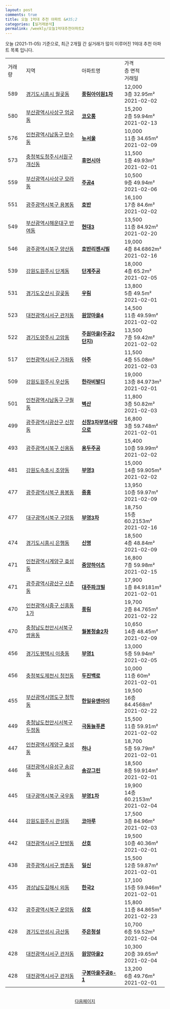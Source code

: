 ```yaml
---
layout: post
comments: true
title: 오늘 1억대 추천 아파트 &#35;2
categories: [실거래분석]
permalink: /weekly/오늘1억대추천아파트2
---
```


오늘 (2021-11-05) 기준으로, 최근 2개월 간 실거래가 많이 이루어진 1억대 추천 아파트 목록 입니다.

<table class="sortable">
  <tr>
    <td>거래량</td>
    <td>지역</td>
    <td>아파트명</td>
    <td>가격<br>층 면적<br>거래일</td>
  </tr>

  <tr class="item">
    <td>589</td>
    <td><a href="/apt/경기도시흥시월곶동">경기도시흥시 월곶동</a></td>
    <td style="font-weight: bold;"><a href="/apt/경기도시흥시월곶동풍림아이원1차">풍림아이원1차</a></td>
    <td>12,000<br>3층  32.95m²<br>2021-02-02</td>
  </tr>

  <tr class="item">
    <td>580</td>
    <td><a href="/apt/부산광역시사상구엄궁동">부산광역시사상구 엄궁동</a></td>
    <td style="font-weight: bold;"><a href="/apt/부산광역시사상구엄궁동코오롱">코오롱</a></td>
    <td>15,200<br>2층  59.94m²<br>2021-02-13</td>
  </tr>

  <tr class="item">
    <td>576</td>
    <td><a href="/apt/인천광역시남동구만수동">인천광역시남동구 만수동</a></td>
    <td style="font-weight: bold;"><a href="/apt/인천광역시남동구만수동뉴서울">뉴서울</a></td>
    <td>10,000<br>11층  34.65m²<br>2021-02-09</td>
  </tr>

  <tr class="item">
    <td>573</td>
    <td><a href="/apt/충청북도청주시서원구개신동">충청북도청주시서원구 개신동</a></td>
    <td style="font-weight: bold;"><a href="/apt/충청북도청주시서원구개신동휴먼시아">휴먼시아</a></td>
    <td>11,500<br>1층  49.93m²<br>2021-02-01</td>
  </tr>

  <tr class="item">
    <td>559</td>
    <td><a href="/apt/부산광역시사상구모라동">부산광역시사상구 모라동</a></td>
    <td style="font-weight: bold;"><a href="/apt/부산광역시사상구모라동주공4">주공4</a></td>
    <td>10,500<br>9층  49.94m²<br>2021-02-06</td>
  </tr>

  <tr class="item">
    <td>551</td>
    <td><a href="/apt/광주광역시북구용봉동">광주광역시북구 용봉동</a></td>
    <td style="font-weight: bold;"><a href="/apt/광주광역시북구용봉동호반">호반</a></td>
    <td>16,100<br>17층  84.6m²<br>2021-02-02</td>
  </tr>

  <tr class="item">
    <td>549</td>
    <td><a href="/apt/부산광역시해운대구반여동">부산광역시해운대구 반여동</a></td>
    <td style="font-weight: bold;"><a href="/apt/부산광역시해운대구반여동현대3">현대3</a></td>
    <td>13,500<br>11층  84.92m²<br>2021-02-20</td>
  </tr>

  <tr class="item">
    <td>546</td>
    <td><a href="/apt/광주광역시북구양산동">광주광역시북구 양산동</a></td>
    <td style="font-weight: bold;"><a href="/apt/광주광역시북구양산동호반리젠시빌">호반리젠시빌</a></td>
    <td>19,000<br>4층  84.6862m²<br>2021-02-16</td>
  </tr>

  <tr class="item">
    <td>539</td>
    <td><a href="/apt/강원도원주시단계동">강원도원주시 단계동</a></td>
    <td style="font-weight: bold;"><a href="/apt/강원도원주시단계동단계주공">단계주공</a></td>
    <td>18,000<br>4층  65.2m²<br>2021-02-05</td>
  </tr>

  <tr class="item">
    <td>531</td>
    <td><a href="/apt/경기도오산시갈곶동">경기도오산시 갈곶동</a></td>
    <td style="font-weight: bold;"><a href="/apt/경기도오산시갈곶동우림">우림</a></td>
    <td>13,800<br>5층  49.5m²<br>2021-02-01</td>
  </tr>

  <tr class="item">
    <td>523</td>
    <td><a href="/apt/대전광역시서구관저동">대전광역시서구 관저동</a></td>
    <td style="font-weight: bold;"><a href="/apt/대전광역시서구관저동원앙마을4">원앙마을4</a></td>
    <td>14,500<br>11층  49.59m²<br>2021-02-02</td>
  </tr>

  <tr class="item">
    <td>522</td>
    <td><a href="/apt/경기도양주시고암동">경기도양주시 고암동</a></td>
    <td style="font-weight: bold;"><a href="/apt/경기도양주시고암동주원마을(주공2단지)">주원마을(주공2단지)</a></td>
    <td>13,500<br>7층  59.42m²<br>2021-02-02</td>
  </tr>

  <tr class="item">
    <td>517</td>
    <td><a href="/apt/인천광역시서구가좌동">인천광역시서구 가좌동</a></td>
    <td style="font-weight: bold;"><a href="/apt/인천광역시서구가좌동아주">아주</a></td>
    <td>11,500<br>4층  55.08m²<br>2021-02-03</td>
  </tr>

  <tr class="item">
    <td>509</td>
    <td><a href="/apt/강원도원주시우산동">강원도원주시 우산동</a></td>
    <td style="font-weight: bold;"><a href="/apt/강원도원주시우산동한라비발디">한라비발디</a></td>
    <td>19,000<br>13층  84.973m²<br>2021-02-01</td>
  </tr>

  <tr class="item">
    <td>501</td>
    <td><a href="/apt/인천광역시남동구구월동">인천광역시남동구 구월동</a></td>
    <td style="font-weight: bold;"><a href="/apt/인천광역시남동구구월동벽산">벽산</a></td>
    <td>11,800<br>3층  50.82m²<br>2021-02-03</td>
  </tr>

  <tr class="item">
    <td>499</td>
    <td><a href="/apt/광주광역시광산구신창동">광주광역시광산구 신창동</a></td>
    <td style="font-weight: bold;"><a href="/apt/광주광역시광산구신창동신창3차부영사랑으로">신창3차부영사랑으로</a></td>
    <td>16,800<br>3층  59.748m²<br>2021-02-01</td>
  </tr>

  <tr class="item">
    <td>493</td>
    <td><a href="/apt/광주광역시북구신용동">광주광역시북구 신용동</a></td>
    <td style="font-weight: bold;"><a href="/apt/광주광역시북구신용동용두주공">용두주공</a></td>
    <td>15,400<br>10층  59.99m²<br>2021-02-02</td>
  </tr>

  <tr class="item">
    <td>481</td>
    <td><a href="/apt/강원도속초시조양동">강원도속초시 조양동</a></td>
    <td style="font-weight: bold;"><a href="/apt/강원도속초시조양동부영3">부영3</a></td>
    <td>15,000<br>14층  59.905m²<br>2021-02-02</td>
  </tr>

  <tr class="item">
    <td>477</td>
    <td><a href="/apt/광주광역시북구용봉동">광주광역시북구 용봉동</a></td>
    <td style="font-weight: bold;"><a href="/apt/광주광역시북구용봉동중흥">중흥</a></td>
    <td>13,950<br>10층  59.97m²<br>2021-02-09</td>
  </tr>

  <tr class="item">
    <td>477</td>
    <td><a href="/apt/대구광역시북구구암동">대구광역시북구 구암동</a></td>
    <td style="font-weight: bold;"><a href="/apt/대구광역시북구구암동부영3차">부영3차</a></td>
    <td>18,750<br>15층  60.2153m²<br>2021-02-16</td>
  </tr>

  <tr class="item">
    <td>474</td>
    <td><a href="/apt/경기도시흥시은행동">경기도시흥시 은행동</a></td>
    <td style="font-weight: bold;"><a href="/apt/경기도시흥시은행동신명">신명</a></td>
    <td>18,500<br>4층  48.84m²<br>2021-02-09</td>
  </tr>

  <tr class="item">
    <td>471</td>
    <td><a href="/apt/인천광역시계양구효성동">인천광역시계양구 효성동</a></td>
    <td style="font-weight: bold;"><a href="/apt/인천광역시계양구효성동중앙하이츠">중앙하이츠</a></td>
    <td>16,800<br>7층  59.98m²<br>2021-02-15</td>
  </tr>

  <tr class="item">
    <td>471</td>
    <td><a href="/apt/광주광역시광산구신촌동">광주광역시광산구 신촌동</a></td>
    <td style="font-weight: bold;"><a href="/apt/광주광역시광산구신촌동대주파크빌">대주파크빌</a></td>
    <td>17,900<br>1층  84.9181m²<br>2021-02-01</td>
  </tr>

  <tr class="item">
    <td>470</td>
    <td><a href="/apt/인천광역시중구신흥동1가">인천광역시중구 신흥동1가</a></td>
    <td style="font-weight: bold;"><a href="/apt/인천광역시중구신흥동1가풍림">풍림</a></td>
    <td>19,700<br>2층  84.765m²<br>2021-02-22</td>
  </tr>

  <tr class="item">
    <td>470</td>
    <td><a href="/apt/충청남도천안시서북구쌍용동">충청남도천안시서북구 쌍용동</a></td>
    <td style="font-weight: bold;"><a href="/apt/충청남도천안시서북구쌍용동월봉청솔2차">월봉청솔2차</a></td>
    <td>10,650<br>14층  48.45m²<br>2021-02-09</td>
  </tr>

  <tr class="item">
    <td>456</td>
    <td><a href="/apt/경기도평택시이충동">경기도평택시 이충동</a></td>
    <td style="font-weight: bold;"><a href="/apt/경기도평택시이충동부영1">부영1</a></td>
    <td>13,000<br>5층  59.94m²<br>2021-02-05</td>
  </tr>

  <tr class="item">
    <td>456</td>
    <td><a href="/apt/충청북도제천시청전동">충청북도제천시 청전동</a></td>
    <td style="font-weight: bold;"><a href="/apt/충청북도제천시청전동두진백로">두진백로</a></td>
    <td>10,000<br>11층  60m²<br>2021-02-01</td>
  </tr>

  <tr class="item">
    <td>455</td>
    <td><a href="/apt/부산광역시영도구청학동">부산광역시영도구 청학동</a></td>
    <td style="font-weight: bold;"><a href="/apt/부산광역시영도구청학동한일유앤아이">한일유앤아이</a></td>
    <td>19,500<br>16층  84.4568m²<br>2021-02-22</td>
  </tr>

  <tr class="item">
    <td>449</td>
    <td><a href="/apt/충청남도천안시서북구두정동">충청남도천안시서북구 두정동</a></td>
    <td style="font-weight: bold;"><a href="/apt/충청남도천안시서북구두정동극동늘푸른">극동늘푸른</a></td>
    <td>15,500<br>11층  59.91m²<br>2021-02-02</td>
  </tr>

  <tr class="item">
    <td>447</td>
    <td><a href="/apt/인천광역시계양구효성동">인천광역시계양구 효성동</a></td>
    <td style="font-weight: bold;"><a href="/apt/인천광역시계양구효성동하나">하나</a></td>
    <td>18,700<br>5층  59.79m²<br>2021-02-01</td>
  </tr>

  <tr class="item">
    <td>446</td>
    <td><a href="/apt/대전광역시유성구송강동">대전광역시유성구 송강동</a></td>
    <td style="font-weight: bold;"><a href="/apt/대전광역시유성구송강동송강그린">송강그린</a></td>
    <td>18,500<br>8층  59.914m²<br>2021-02-01</td>
  </tr>

  <tr class="item">
    <td>445</td>
    <td><a href="/apt/대구광역시북구국우동">대구광역시북구 국우동</a></td>
    <td style="font-weight: bold;"><a href="/apt/대구광역시북구국우동부영1차">부영1차</a></td>
    <td>19,900<br>14층  60.2153m²<br>2021-02-04</td>
  </tr>

  <tr class="item">
    <td>444</td>
    <td><a href="/apt/강원도원주시관설동">강원도원주시 관설동</a></td>
    <td style="font-weight: bold;"><a href="/apt/강원도원주시관설동코아루">코아루</a></td>
    <td>17,500<br>3층  84.96m²<br>2021-02-03</td>
  </tr>

  <tr class="item">
    <td>442</td>
    <td><a href="/apt/대전광역시서구탄방동">대전광역시서구 탄방동</a></td>
    <td style="font-weight: bold;"><a href="/apt/대전광역시서구탄방동산호">산호</a></td>
    <td>19,500<br>10층  40.36m²<br>2021-02-01</td>
  </tr>

  <tr class="item">
    <td>438</td>
    <td><a href="/apt/광주광역시서구쌍촌동">광주광역시서구 쌍촌동</a></td>
    <td style="font-weight: bold;"><a href="/apt/광주광역시서구쌍촌동일신">일신</a></td>
    <td>15,500<br>12층  59.87m²<br>2021-02-01</td>
  </tr>

  <tr class="item">
    <td>435</td>
    <td><a href="/apt/경상남도김해시외동">경상남도김해시 외동</a></td>
    <td style="font-weight: bold;"><a href="/apt/경상남도김해시외동한국2">한국2</a></td>
    <td>17,100<br>15층  59.946m²<br>2021-02-01</td>
  </tr>

  <tr class="item">
    <td>432</td>
    <td><a href="/apt/광주광역시북구운암동">광주광역시북구 운암동</a></td>
    <td style="font-weight: bold;"><a href="/apt/광주광역시북구운암동삼호">삼호</a></td>
    <td>15,800<br>11층  84.865m²<br>2021-02-23</td>
  </tr>

  <tr class="item">
    <td>428</td>
    <td><a href="/apt/경기도안성시금산동">경기도안성시 금산동</a></td>
    <td style="font-weight: bold;"><a href="/apt/경기도안성시금산동주은청설">주은청설</a></td>
    <td>10,700<br>6층  59.52m²<br>2021-02-04</td>
  </tr>

  <tr class="item">
    <td>428</td>
    <td><a href="/apt/대전광역시서구관저동">대전광역시서구 관저동</a></td>
    <td style="font-weight: bold;"><a href="/apt/대전광역시서구관저동원앙마을2">원앙마을2</a></td>
    <td>10,300<br>20층  39.65m²<br>2021-02-04</td>
  </tr>

  <tr class="item">
    <td>428</td>
    <td><a href="/apt/대전광역시서구관저동">대전광역시서구 관저동</a></td>
    <td style="font-weight: bold;"><a href="/apt/대전광역시서구관저동구봉마을주공8-1">구봉마을주공8-1</a></td>
    <td>13,200<br>6층  49.76m²<br>2021-02-01</td>
  </tr>

  <tr>
      <script async src="https://pagead2.googlesyndication.com/pagead/js/adsbygoogle.js?client=ca-pub-3485438051770037"
          crossorigin="anonymous"></script>
      <ins class="adsbygoogle"
          style="display:block"
          data-ad-format="fluid"
          data-ad-layout-key="-fb+5w+4e-db+86"
          data-ad-client="ca-pub-3485438051770037"
          data-ad-slot="1827090281"></ins>
      <script>
          (adsbygoogle = window.adsbygoogle || []).push({});
      </script>
  </tr>
    
</table>

<br>
<center><a href="/weekly/오늘1억대추천아파트3">다음페이지</a></center>
<br><br>
